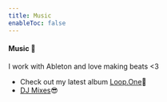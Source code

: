 ```yaml
---
title: Music
enableToc: false
---
```


#### Music 🎹
I work with Ableton and love making beats <3
- Check out my latest album [Loop.One](https://syntonikka.bandcamp.com/album/loop-one)💚
- [DJ Mixes](https://www.mixcloud.com/nicole-xin-tong-shi/uploads/)😎